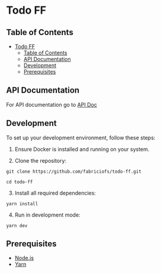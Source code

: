 # Todo FF

## Table of Contents

- [Todo FF](#todo-ff)
  - [Table of Contents](#table-of-contents)
  - [API Documentation](#api-documentation)
  - [Development](#development)
  - [Prerequisites](#prerequisites)

## API Documentation

For API documentation go to [API Doc](http://localhost:3000/api-doc)


## Development

To set up your development environment, follow these steps:

1. Ensure Docker is installed and running on your system.

2. Clone the repository:

```
git clone https://github.com/fabriciofs/todo-ff.git
```
```
cd todo-ff
```

3. Install all required dependencies:
```
yarn install
```

4. Run in development mode:
```
yarn dev
```

## Prerequisites

- [Node.js](https://nodejs.org/)
- [Yarn](https://yarnpkg.com/)

